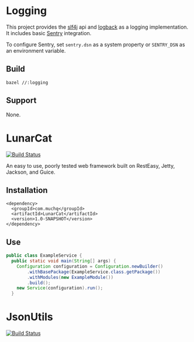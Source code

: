 # Logging

This project provides the [slf4j](https://www.slf4j.org/) api and [logback](https://logback.qos.ch/) as a logging implementation. It includes basic [Sentry](https://sentry.io/) integration.

To configure Sentry, set `sentry.dsn` as a system property or `SENTRY_DSN` as an environment variable.

## Build
```
bazel //:logging
```

## Support
None.

# LunarCat
[![Build Status](https://travis-ci.org/muchq/LunarCat.svg?branch=master)](https://travis-ci.org/muchq/LunarCat)

An easy to use, poorly tested web framework built on RestEasy, Jetty, Jackson, and Guice.

## Installation

```
<dependency>
  <groupId>com.muchq</groupId>
  <artifactId>LunarCat</artifactId>
  <version>1.0-SNAPSHOT</version>
</dependency>
```

## Use

```java
public class ExampleService {
  public static void main(String[] args) {
    Configuration configuration = Configuration.newBuilder()
        .withBasePackage(ExampleService.class.getPackage())
        .withModules(new ExampleModule())
        .build();
    new Service(configuration).run();
  }
```

# JsonUtils
[![Build Status](https://travis-ci.org/muchq/JsonUtils.svg?branch=master)](https://travis-ci.org/muchq/JsonUtils)
